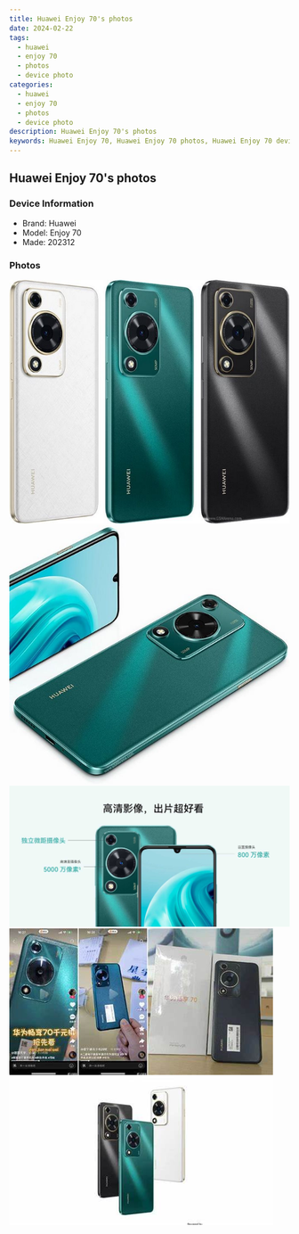 ```yaml
---
title: Huawei Enjoy 70's photos
date: 2024-02-22
tags: 
  - huawei
  - enjoy 70
  - photos
  - device photo
categories: 
  - huawei
  - enjoy 70
  - photos
  - device photo
description: Huawei Enjoy 70's photos
keywords: Huawei Enjoy 70, Huawei Enjoy 70 photos, Huawei Enjoy 70 device photo
---
```


## Huawei Enjoy 70's photos

### Device Information

- Brand: Huawei
- Model: Enjoy 70
- Made: 202312

### Photos

![/images/best-assets/devices/huawei/huawei-enjoy-70/1.jpg](/images/best-assets/devices/huawei/huawei-enjoy-70/1.jpg)
![/images/best-assets/devices/huawei/huawei-enjoy-70/2.jpg](/images/best-assets/devices/huawei/huawei-enjoy-70/2.jpg)
![/images/best-assets/devices/huawei/huawei-enjoy-70/3.jpg](/images/best-assets/devices/huawei/huawei-enjoy-70/3.jpg)
![/images/best-assets/devices/huawei/huawei-enjoy-70/4.jpg](/images/best-assets/devices/huawei/huawei-enjoy-70/4.jpg)
![/images/best-assets/devices/huawei/huawei-enjoy-70/5.jpg](/images/best-assets/devices/huawei/huawei-enjoy-70/5.jpg)
